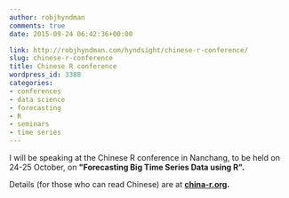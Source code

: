 ```yaml
---
author: robjhyndman
comments: true
date: 2015-09-24 06:42:36+00:00

link: http://robjhyndman.com/hyndsight/chinese-r-conference/
slug: chinese-r-conference
title: Chinese R conference
wordpress_id: 3388
categories:
- conferences
- data science
- forecasting
- R
- seminars
- time series
---
```


I will be speaking at the Chinese R conference in Nanchang, to be held on 24-25 October, on **"Forecasting Big Time Series Data using R".**

Details (for those who can read Chinese) are at **[china-r.org](http://china-r.org/).**

